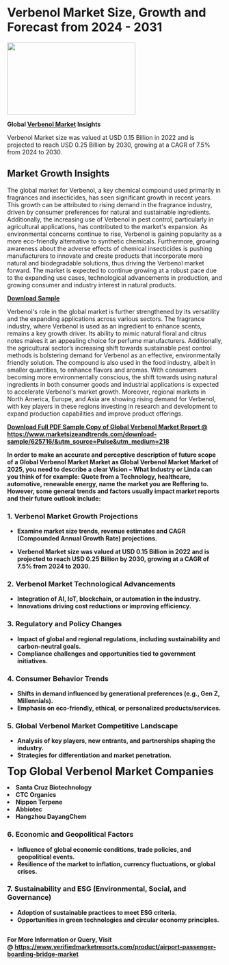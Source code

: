 <H1>Verbenol Market Size, Growth and Forecast from 2024 - 2031</H1><img class="aligncenter size-medium wp-image-584254" src="https://thirdeyenews.in/wp-content/uploads/2024/09/Global-Market-Research-300x168.jpeg" alt="" width="300" height="168" /><p><strong>Global&nbsp;<a href="https://www.marketsizeandtrends.com/download-sample/625716/&amp;utm_source=Pulse&amp;utm_medium=218">Verbenol Market</a> Insights</strong></p><p>Verbenol Market size was valued at USD 0.15 Billion in 2022 and is projected to reach USD 0.25 Billion by 2030, growing at a CAGR of 7.5% from 2024 to 2030.</p><p><h2>Market Growth Insights</h2> <p>The global market for Verbenol, a key chemical compound used primarily in fragrances and insecticides, has seen significant growth in recent years. This growth can be attributed to rising demand in the fragrance industry, driven by consumer preferences for natural and sustainable ingredients. Additionally, the increasing use of Verbenol in pest control, particularly in agricultural applications, has contributed to the market's expansion. As environmental concerns continue to rise, Verbenol is gaining popularity as a more eco-friendly alternative to synthetic chemicals. Furthermore, growing awareness about the adverse effects of chemical insecticides is pushing manufacturers to innovate and create products that incorporate more natural and biodegradable solutions, thus driving the Verbenol market forward. The market is expected to continue growing at a robust pace due to the expanding use cases, technological advancements in production, and growing consumer and industry interest in natural products.</p> <p><strong><a href="#">Download Sample</a></strong></p> <p>Verbenol's role in the global market is further strengthened by its versatility and the expanding applications across various sectors. The fragrance industry, where Verbenol is used as an ingredient to enhance scents, remains a key growth driver. Its ability to mimic natural floral and citrus notes makes it an appealing choice for perfume manufacturers. Additionally, the agricultural sector’s increasing shift towards sustainable pest control methods is bolstering demand for Verbenol as an effective, environmentally friendly solution. The compound is also used in the food industry, albeit in smaller quantities, to enhance flavors and aromas. With consumers becoming more environmentally conscious, the shift towards using natural ingredients in both consumer goods and industrial applications is expected to accelerate Verbenol's market growth. Moreover, regional markets in North America, Europe, and Asia are showing rising demand for Verbenol, with key players in these regions investing in research and development to expand production capabilities and improve product offerings.</p> <p><strong><a href="#"></p><p><span class=""><strong>Download Full PDF Sample Copy of Global Verbenol Market Report</strong> @ <a href="https://www.marketsizeandtrends.com/download-sample/625716/&amp;utm_source=Pulse&amp;utm_medium=218" target="_blank">https://www.marketsizeandtrends.com/download-sample/625716/&amp;utm_source=Pulse&amp;utm_medium=218</a></span></p><p>In order to make an accurate and perceptive description of future scope of a Global&nbsp;Verbenol Market Market as Global&nbsp;Verbenol Market Market of 2025, you need to describe a clear Vision &ndash; What Industry or Linda can you think of for example: Quote from a Technology, healthcare, automotive, renewable energy, name the market you are Reffering to. However, some general trends and factors usually impact market reports and their future outlook include:</p><h3>1.&nbsp;<strong>Verbenol Market Growth Projections</strong></h3><ul><li>Examine market size trends, revenue estimates and CAGR (Compounded Annual Growth Rate) projections.</li><li><p>Verbenol Market size was valued at USD 0.15 Billion in 2022 and is projected to reach USD 0.25 Billion by 2030, growing at a CAGR of 7.5% from 2024 to 2030.</p></li></ul><h3>2.&nbsp;<strong>Verbenol Market Technological Advancements</strong></h3><ul><li>Integration of AI, IoT, blockchain, or automation in the industry.</li><li>Innovations driving cost reductions or improving efficiency.</li></ul><h3>3.&nbsp;<strong>Regulatory and Policy Changes</strong></h3><ul><li>Impact of global and regional regulations, including sustainability and carbon-neutral goals.</li><li>Compliance challenges and opportunities tied to government initiatives.</li></ul><h3>4.&nbsp;<strong>Consumer Behavior Trends</strong></h3><ul><li>Shifts in demand influenced by generational preferences (e.g., Gen Z, Millennials).</li><li>Emphasis on eco-friendly, ethical, or personalized products/services.</li></ul><h3>5.&nbsp;<strong>Global Verbenol Market Competitive Landscape</strong></h3><ul><li>Analysis of key players, new entrants, and partnerships shaping the industry.</li><li>Strategies for differentiation and market penetration.</li></ul><p data-pm-slice="1 1 []"><span style="color: inherit; font-family: inherit; font-size: 25px;">Top Global Verbenol Market Companies</span></p><div class="" data-test-id=""><p><li>Santa Cruz Biotechnology</li><li> CTC Organics</li><li> Nippon Terpene</li><li> Abbiotec</li><li> Hangzhou DayangChem</li></p></div><h3>6.&nbsp;<strong>Economic and Geopolitical Factors</strong></h3><ul><li>Influence of global economic conditions, trade policies, and geopolitical events.</li><li>Resilience of the market to inflation, currency fluctuations, or global crises.</li></ul><h3>7.&nbsp;<strong>Sustainability and ESG (Environmental, Social, and Governance)</strong></h3><ul><li>Adoption of sustainable practices to meet ESG criteria.</li><li>Opportunities in green technologies and circular economy principles.</li></ul><h2><strong style="font-size: 14px;">For More Information or Query, Visit @&nbsp;</strong><a style="background-color: #ffffff; font-size: 14px;" href="https://www.marketsizeandtrends.com/report/verbenol-market/" target="_blank">https://www.verifiedmarketreports.com/product/airport-passenger-boarding-bridge-market</a></h2>
